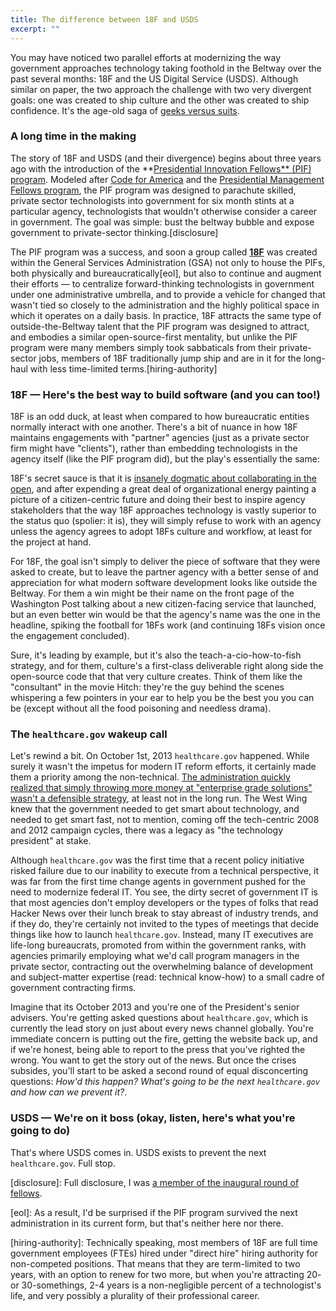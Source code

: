 ```yaml
---
title: The difference between 18F and USDS
excerpt: ""
---
```


You may have noticed two parallel efforts at modernizing the way government approaches technology taking foothold in the Beltway over the past several months: 18F and the US Digital Service (USDS). Although similar on paper, the two approach the challenge with two very divergent goals: one was created to ship culture and the other was created to ship confidence. It's the age-old saga of [geeks versus suits](http://ben.balter.com/2014/12/18/geeks-and-suits/).

### A long time in the making

The story of 18F and USDS (and their divergence) begins about three years ago with the introduction of the **[Presidential Innovation Fellows** (PIF) program](http://presidentialinnovation.org). Modeled after [Code for America](http://codeforamerica.org) and the [Presidential Management Fellows program](http://pmf.gov), the PIF program was designed to parachute skilled, private sector technologists into government for six month stints at a particular agency, technologists that wouldn't otherwise consider a career in government. The goal was simple: bust the beltway bubble and expose government to private-sector thinking.[disclosure]

The PIF program was a success, and soon a group called **[18F](https://18f.gsa.gov)** was created within the General Services Administration (GSA) not only to house the PIFs, both physically and bureaucratically[eol], but also to continue and augment their efforts — to centralize forward-thinking technologists in government under one administrative umbrella, and to provide a vehicle for changed that wasn't tied so closely to the administration and the highly political space in which it operates on a daily basis. In practice, 18F attracts the same type of outside-the-Beltway talent that the PIF program was designed to attract, and embodies a similar open-source-first mentality, but unlike the PIF program were many members simply took sabbaticals from their private-sector jobs, members of 18F traditionally jump ship and are in it for the long-haul with less time-limited terms.[hiring-authority]

### 18F — Here's the best way to build software (and you can too!)

18F is an odd duck, at least when compared to how bureaucratic entities normally interact with one another. There's a bit of nuance in how 18F maintains engagements with "partner" agencies (just as a private sector firm might have "clients"), rather than embedding technologists in the agency itself (like the PIF program did), but the play's essentially the same:

18F's secret sauce is that it is [insanely dogmatic about collaborating in the open](https://github.com/18F/open-source-policy), and after expending a great deal of organizational energy painting a picture of a citizen-centric future and doing their best to inspire agency stakeholders that the way 18F approaches technology is vastly superior to the status quo (spolier: it is), they will simply refuse to work with an agency unless the agency agrees to adopt 18Fs culture and workflow, at least for the project at hand.

For 18F, the goal isn't simply to deliver the piece of software that they were asked to create, but to leave the partner agency with a better sense of and appreciation for what modern software development looks like outside the Beltway. For them a win might be their name on the front page of the Washington Post talking about a new citizen-facing service that launched, but an even better win would be that the agency's name was the one in the headline, spiking the football for 18Fs work (and continuing 18Fs vision once the engagement concluded).

Sure, it's leading by example, but it's also the teach-a-cio-how-to-fish strategy, and for them, culture's a first-class deliverable right along side the open-source code that that very culture creates. Think of them like the "consultant" in the movie Hitch: they're the guy behind the scenes whispering a few pointers in your ear to help you be the best you you can be (except without all the food poisoning and needless drama).

### The `healthcare.gov` wakeup call

Let's rewind a bit. On October 1st, 2013 `healthcare.gov` happened. While surely it wasn't the impetus for modern IT reform efforts, it certainly made them a priority among the non-technical. [The administration quickly realized that simply throwing more money at "enterprise grade solutions" wasn't a defensible strategy](http://ben.balter.com/2014/12/18/geeks-and-suits/#the-age-of-the-geek), at least not in the long run. The West Wing knew that the government needed to get smart about technology, and needed to get smart fast, not to mention, coming off the tech-centric 2008 and 2012 campaign cycles, there was a legacy as "the technology president" at stake.

Although `healthcare.gov` was the first time that a recent policy initiative risked failure due to our inability to execute from a technical perspective, it was far from the first time change agents in government pushed for the need to modernize federal IT. You see, the dirty secret of government IT is that most agencies don't employ developers or the types of folks that read Hacker News over their lunch break to stay abreast of industry trends, and if they do, they're certainly not invited to the types of meetings that decide things like how to launch `healthcare.gov`. Instead, many IT executives are life-long bureaucrats, promoted from within the government ranks, with agencies primarily employing what we'd call program managers in the private sector, contracting out the overwhelming balance of development and subject-matter expertise (read: technical know-how) to a small cadre of government contracting firms.

Imagine that its October 2013 and you're one of the President's senior advisers. You're getting asked questions about `healthcare.gov`, which is currently the lead story on just about every news channel globally. You're immediate concern is putting out the fire, getting the website back up, and if we're honest, being able to report to the press that you've righted the wrong. You want to get the story out of the news. But once the crises subsides, you'll start to be asked a second round of equal disconcerting questions: *How'd this happen? What's going to be the next `healthcare.gov` and how can we prevent it?*.

### USDS — We're on it boss (okay, listen, here's what you're going to do)

That's where USDS comes in. USDS exists to prevent the next `healthcare.gov`. Full stop.

[disclosure]: Full disclosure, I was [a member of the inaugural round of fellows](http://ben.balter.com/2013/09/30/ten-things-you-learn-as-a-presidential-innovation-fellow/).

[eol]: As a result, I'd be surprised if the PIF program survived the next administration in its current form, but that's neither here nor there.

[hiring-authority]: Technically speaking, most members of 18F are full time government employees (FTEs) hired under "direct hire" hiring authority for non-competed positions. That means that they are term-limited to two years, with an option to renew for two more, but when you're attracting 20- or 30-somethings, 2-4 years is a non-negligible percent of a technologist's life, and very possibly a plurality of their professional career.
